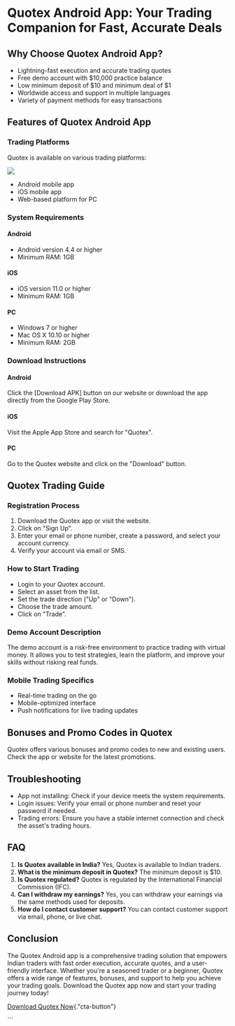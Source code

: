 # Quotex Android App: Your Trading Companion for Fast, Accurate Deals

## Why Choose Quotex Android App?

-   Lightning-fast execution and accurate trading quotes
-   Free demo account with \$10,000 practice balance
-   Low minimum deposit of \$10 and minimum deal of \$1
-   Worldwide access and support in multiple languages
-   Variety of payment methods for easy transactions

## Features of Quotex Android App

### Trading Platforms

Quotex is available on various trading platforms:

[![](https://static.quotex.io/files/5_en/300_250.jpg)](https://traff.sbs/brokerqxsignupf)

-   Android mobile app
-   iOS mobile app
-   Web-based platform for PC

### System Requirements

#### Android

-   Android version 4.4 or higher
-   Minimum RAM: 1GB

#### iOS

-   iOS version 11.0 or higher
-   Minimum RAM: 1GB

#### PC

-   Windows 7 or higher
-   Mac OS X 10.10 or higher
-   Minimum RAM: 2GB

### Download Instructions

#### Android

Click the \[Download APK\] button on our website or download the app
directly from the Google Play Store.

#### iOS

Visit the Apple App Store and search for "Quotex".

#### PC

Go to the Quotex website and click on the "Download" button.

## Quotex Trading Guide

### Registration Process

1.  Download the Quotex app or visit the website.
2.  Click on "Sign Up".
3.  Enter your email or phone number, create a password, and select your
    account currency.
4.  Verify your account via email or SMS.

### How to Start Trading

-   Login to your Quotex account.
-   Select an asset from the list.
-   Set the trade direction ("Up" or "Down").
-   Choose the trade amount.
-   Click on "Trade".

### Demo Account Description

The demo account is a risk-free environment to practice trading with
virtual money. It allows you to test strategies, learn the platform, and
improve your skills without risking real funds.

### Mobile Trading Specifics

-   Real-time trading on the go
-   Mobile-optimized interface
-   Push notifications for live trading updates

## Bonuses and Promo Codes in Quotex

Quotex offers various bonuses and promo codes to new and existing users.
Check the app or website for the latest promotions.

## Troubleshooting

-   App not installing: Check if your device meets the system
    requirements.
-   Login issues: Verify your email or phone number and reset your
    password if needed.
-   Trading errors: Ensure you have a stable internet connection and
    check the asset\'s trading hours.

## FAQ

1.  **Is Quotex available in India?** Yes, Quotex is available to Indian
    traders.
2.  **What is the minimum deposit in Quotex?** The minimum deposit is
    \$10.
3.  **Is Quotex regulated?** Quotex is regulated by the International
    Financial Commission (IFC).
4.  **Can I withdraw my earnings?** Yes, you can withdraw your earnings
    via the same methods used for deposits.
5.  **How do I contact customer support?** You can contact customer
    support via email, phone, or live chat.

## Conclusion

The Quotex Android app is a comprehensive trading solution that empowers
Indian traders with fast order execution, accurate quotes, and a
user-friendly interface. Whether you\'re a seasoned trader or a
beginner, Quotex offers a wide range of features, bonuses, and support
to help you achieve your trading goals. Download the Quotex app now and
start your trading journey today!

[Download Quotex
Now](\%22https://traff.sbs/quotexonelink\%22){."cta-button"}

\`\`\`

